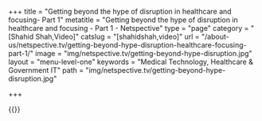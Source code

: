 +++
title = "Getting beyond the hype of disruption in healthcare and focusing- Part 1"
metatitle = "Getting beyond the hype of disruption in healthcare and focusing - Part 1 - Netspective"
type = "page"
category = "[Shahid Shah,Video]"
catslug = "[shahidshah,video]"
url = "/about-us/netspective.tv/getting-beyond-hype-disruption-healthcare-focusing-part-1/"
image = "img/netspective.tv/getting-beyond-hype-disruption.jpg"
layout = "menu-level-one"
keywords = "Medical Technology, Healthcare & Government IT"
path = "img/netspective.tv/getting-beyond-hype-disruption.jpg"


+++

{{<youtube vya09pblDno>}}

